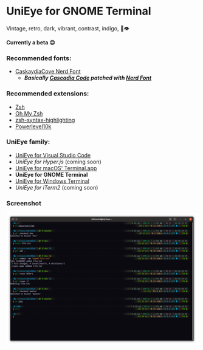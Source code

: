 # UniEye for GNOME Terminal

Vintage, retro, dark, vibrant, contrast, indigo, 🦄👁

**Currently a beta 😉**

### Recommended fonts:

- [CaskaydiaCove Nerd Font](https://github.com/ryanoasis/nerd-fonts/tree/master/patched-fonts/CascadiaCode)
  - **_Basically [Cascadia Code](https://github.com/microsoft/cascadia-code) patched with [Nerd Font](https://github.com/ryanoasis/nerd-fonts)_**

### Recommended extensions:

- [Zsh](https://github.com/ohmyzsh/ohmyzsh/wiki/Installing-ZSH)
- [Oh My Zsh](https://github.com/ohmyzsh/ohmyzsh)
- [zsh-syntax-highlighting](https://github.com/zsh-users/zsh-syntax-highlighting)
- [Powerlevel10k](https://github.com/romkatv/powerlevel10k)

### UniEye family:

- [UniEye for Visual Studio Code](https://github.com/hbthen3rd/unieye-vscode)
- _UniEye for Hyper.js_ (coming soon)
- [UniEye for macOS' Terminal.app](https://github.com/hbthen3rd/unieye-terminalapp)
- **UniEye for GNOME Terminal**
- [UniEye for Windows Terminal](https://github.com/hbthen3rd/unieye-windowsterminal)
- _UniEye for iTerm2_ (coming soon)

### Screenshot

![UniEye for GNOME Terminal screenshot](/UniEye_GNOME-Terminal.png?raw=true 'UniEye for GNOME Terminal screenshot')
